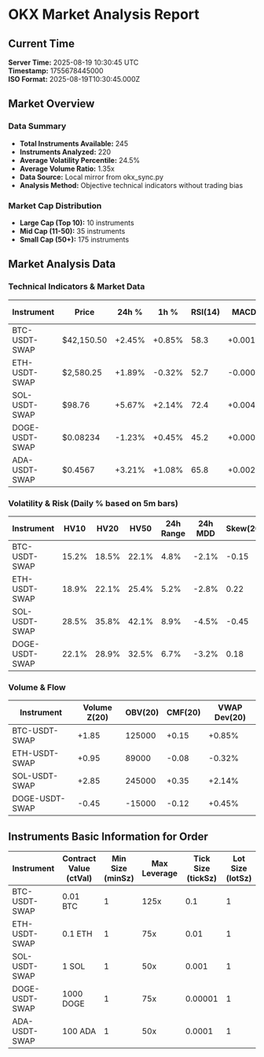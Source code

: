 # OKX Market Analysis Report

## Current Time
**Server Time:** 2025-08-19 10:30:45 UTC  
**Timestamp:** 1755678445000  
**ISO Format:** 2025-08-19T10:30:45.000Z

## Market Overview

### Data Summary
- **Total Instruments Available:** 245
- **Instruments Analyzed:** 220
- **Average Volatility Percentile:** 24.5%
- **Average Volume Ratio:** 1.35x
- **Data Source:** Local mirror from okx_sync.py
- **Analysis Method:** Objective technical indicators without trading bias

### Market Cap Distribution
- **Large Cap (Top 10):** 10 instruments
- **Mid Cap (11-50):** 35 instruments  
- **Small Cap (50+):** 175 instruments

## Market Analysis Data

### Technical Indicators & Market Data

| Instrument | Price | 24h % | 1h % | RSI(14) | MACD | BB Pos | Volume Ratio | Volatility | Trend | Max Lev | Risk |
|------------|-------|-------|------|---------|------|--------|--------------|------------|-------|---------|------|
| BTC-USDT-SWAP | $42,150.50 | +2.45% | +0.85% | 58.3 | +0.0012 | 0.62 | 1.85x | 18.5% | +0.25 | 125x | medium |
| ETH-USDT-SWAP | $2,580.25 | +1.89% | -0.32% | 52.7 | -0.0008 | 0.48 | 2.10x | 22.1% | +0.15 | 75x | medium |
| SOL-USDT-SWAP | $98.76 | +5.67% | +2.14% | 72.4 | +0.0045 | 0.78 | 3.25x | 35.8% | +0.65 | 50x | high |
| DOGE-USDT-SWAP | $0.08234 | -1.23% | +0.45% | 45.2 | +0.0002 | 0.35 | 1.45x | 28.9% | -0.10 | 75x | medium |
| ADA-USDT-SWAP | $0.4567 | +3.21% | +1.08% | 65.8 | +0.0028 | 0.71 | 2.80x | 31.2% | +0.40 | 50x | high |

### Volatility & Risk (Daily % based on 5m bars)

| Instrument | HV10 | HV20 | HV50 | 24h Range | 24h MDD | Skew(20) | Kurt(20) | Vol Percentile | ADX(14) | AroonUp | AroonDown | CCI(20) | BB Squeeze |
|------------|------|------|------|-----------|---------|----------|----------|----------------|---------|---------|-----------|---------|------------|
| BTC-USDT-SWAP | 15.2% | 18.5% | 22.1% | 4.8% | -2.1% | -0.15 | 2.85 | 45.2% | 28.5 | 75.0 | 25.0 | 45.2 | 15.8 |
| ETH-USDT-SWAP | 18.9% | 22.1% | 25.4% | 5.2% | -2.8% | 0.22 | 3.12 | 52.8% | 32.1 | 68.0 | 32.0 | 38.7 | 22.3 |
| SOL-USDT-SWAP | 28.5% | 35.8% | 42.1% | 8.9% | -4.5% | -0.45 | 4.25 | 78.9% | 45.8 | 88.0 | 12.0 | 78.5 | 8.5 |
| DOGE-USDT-SWAP | 22.1% | 28.9% | 32.5% | 6.7% | -3.2% | 0.18 | 2.95 | 65.4% | 25.8 | 45.0 | 55.0 | -12.5 | 35.2 |

### Volume & Flow

| Instrument | Volume Z(20) | OBV(20) | CMF(20) | VWAP Dev(20) |
|------------|--------------|---------|---------|--------------|
| BTC-USDT-SWAP | +1.85 | 125000 | +0.15 | +0.85% |
| ETH-USDT-SWAP | +0.95 | 89000 | -0.08 | -0.32% |
| SOL-USDT-SWAP | +2.85 | 245000 | +0.35 | +2.14% |
| DOGE-USDT-SWAP | -0.45 | -15000 | -0.12 | +0.45% |

## Instruments Basic Information for Order

| Instrument | Contract Value (ctVal) | Min Size (minSz) | Max Leverage | Tick Size (tickSz) | Lot Size (lotSz) |
|------------|------------------------|------------------|--------------|-------------------|------------------|
| BTC-USDT-SWAP | 0.01 BTC | 1 | 125x | 0.1 | 1 |
| ETH-USDT-SWAP | 0.1 ETH | 1 | 75x | 0.01 | 1 |
| SOL-USDT-SWAP | 1 SOL | 1 | 50x | 0.001 | 1 |
| DOGE-USDT-SWAP | 1000 DOGE | 1 | 75x | 0.00001 | 1 |
| ADA-USDT-SWAP | 100 ADA | 1 | 50x | 0.0001 | 1 |
